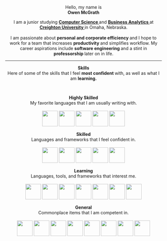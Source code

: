 <p align="center">
  Hello, my name is
  <br>
  <strong>
    Owen McGrath
  </strong>
</p>
<p align="center">
  I am a junior studying
  <strong>
    <a href="https://www.creighton.edu/academics/programs/computer-science">
      Computer Science
    </a>
  </strong>
  and
  <strong>
    <a href="https://www.creighton.edu/academics/programs/business-intelligence">
      Business Analytics
    </a>
  </strong>
  at
  <strong>
    <a href="https://www.creighton.edu/">
      Creighton University
    </a>
  </strong>
  in Omaha, Nebraska.
  <br>
  <br>
  I am passionate about
  <strong>
    personal and corporate efficiency
  </strong>
  and I hope to work for a team that increases
  <strong>
    productivity
  </strong>
  and simplifies workflow. My career aspirations include
  <strong>
    software engineering
  </strong>
  and a stint in
  <strong>
    professorship
  </strong>
  later on in life.
</p>
<hr>
<p align="center">
  <strong>
    Skills
  </strong>
  <br>
  Here of some of the skills that I feel
  <strong>
    most confident
  </strong>
  with, as well as what I am
  <strong>
    learning.
  </strong>
</p>
<br>
<p align="center">
  <strong>
    Highly Skilled
  </strong>
  <br>
  My favorite languages that I am usually writing with.
  <br>
  <br>
  <img src="https://cdn.jsdelivr.net/gh/devicons/devicon@latest/icons/java/java-original.svg"
  width="50" height="50" />
  <img src="https://cdn.jsdelivr.net/gh/devicons/devicon@latest/icons/swift/swift-original.svg"
  width="50" height="50" />
  <img src="https://cdn.jsdelivr.net/gh/devicons/devicon@latest/icons/flask/flask-original.svg"
  width="50" height="50" />
  <img src="https://cdn.jsdelivr.net/gh/devicons/devicon@latest/icons/python/python-original.svg"
  width="50" height="50" />
  <img src="https://cdn.jsdelivr.net/gh/devicons/devicon@latest/icons/mysql/mysql-original.svg"
  width="50" height="50" />
</p>
<p align="center">
  <strong>
    Skilled
  </strong>
  <br>
  Languages and frameworks that I feel confident in.
  <br>
  <br>
  <img src="https://cdn.jsdelivr.net/gh/devicons/devicon@latest/icons/javascript/javascript-original.svg"
  width="50" height="50" />
  <img src="https://cdn.jsdelivr.net/gh/devicons/devicon@latest/icons/typescript/typescript-original.svg"
  width="50" height="50" />
  <img src="https://cdn.jsdelivr.net/gh/devicons/devicon@latest/icons/react/react-original.svg"
  width="50" height="50" />
  <img src="https://cdn.jsdelivr.net/gh/devicons/devicon@latest/icons/nextjs/nextjs-original.svg"
  width="50" height="50" />
  <img src="https://cdn.jsdelivr.net/gh/devicons/devicon@latest/icons/django/django-plain.svg"
  width="50" height="50" />
</p>
<p align="center">
  <strong>
    Learning
  </strong>
  <br>
  Languages, tools, and frameworks that interest me.
  <br>
  <br>
  <img src="https://cdn.jsdelivr.net/gh/devicons/devicon@latest/icons/csharp/csharp-original.svg"
  width="50" height="50" />
  <img src="https://cdn.jsdelivr.net/gh/devicons/devicon@latest/icons/dart/dart-original.svg"
  width="50" height="50" />
  <img src="https://cdn.jsdelivr.net/gh/devicons/devicon@latest/icons/php/php-original.svg"
  width="50" height="50" />
  <img src="https://cdn.jsdelivr.net/gh/devicons/devicon@latest/icons/electron/electron-original.svg"
  width="50" height="50" />
  <img src="https://cdn.jsdelivr.net/gh/devicons/devicon@latest/icons/flutter/flutter-original.svg"
  width="50" height="50" />
  <img src="https://cdn.jsdelivr.net/gh/devicons/devicon@latest/icons/tailwindcss/tailwindcss-original.svg"
  width="50" height="50" />
  <img src="https://cdn.jsdelivr.net/gh/devicons/devicon@latest/icons/vercel/vercel-original.svg"
  width="50" height="50" />
</p>
<p align="center">
  <strong>
    General
  </strong>
  <br>
  Commonplace items that I am competent in.
  <br>
  <br>
  <img src="https://cdn.jsdelivr.net/gh/devicons/devicon@latest/icons/apple/apple-original.svg"
  width="50" height="50" />
  <img src="https://cdn.jsdelivr.net/gh/devicons/devicon@latest/icons/windows11/windows11-original.svg"
  width="50" height="50" />
  <img src="https://cdn.jsdelivr.net/gh/devicons/devicon@latest/icons/linux/linux-original.svg"
  width="50" height="50" />
  <img src="https://cdn.jsdelivr.net/gh/devicons/devicon@latest/icons/notion/notion-original.svg"
  width="50" height="50" />
  <img src="https://cdn.jsdelivr.net/gh/devicons/devicon@latest/icons/jira/jira-original.svg"
  width="50" height="50" />
  <img src="https://cdn.jsdelivr.net/gh/devicons/devicon@latest/icons/postman/postman-original.svg"
  width="50" height="50" />
  <img src="https://cdn.jsdelivr.net/gh/devicons/devicon@latest/icons/vscode/vscode-original.svg"
  width="50" height="50" />
  <img src="https://cdn.jsdelivr.net/gh/devicons/devicon@latest/icons/eclipse/eclipse-original.svg"
  width="50" height="50" />
</p>
